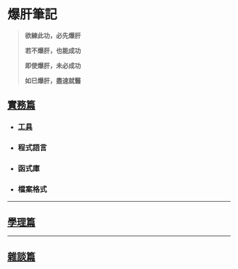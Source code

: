 # 爆肝筆記
> **欲練此功，必先爆肝** 
> 
> **若不爆肝，也能成功**
> 
> **即使爆肝，未必成功**
>
> **如已爆肝，盡速就醫**


## [實務篇](./practice/)

* ### [工具](./practice/tool/)
* ### 程式語言
* ### 函式庫
* ### 檔案格式

---

## [學理篇](./theory/)

---

## [雜談篇](./other/)
